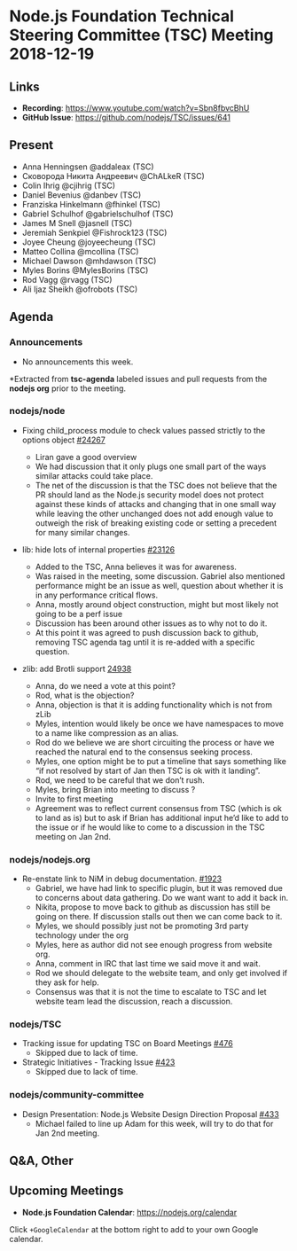# Node.js Foundation Technical Steering Committee (TSC) Meeting 2018-12-19

## Links

* **Recording**:  <https://www.youtube.com/watch?v=Sbn8fbvcBhU>
* **GitHub Issue**: <https://github.com/nodejs/TSC/issues/641>

## Present

* Anna Henningsen @addaleax (TSC)
* Сковорода Никита Андреевич @ChALkeR (TSC)
* Colin Ihrig @cjihrig (TSC)
* Daniel Bevenius @danbev (TSC)
* Franziska Hinkelmann @fhinkel (TSC)
* Gabriel Schulhof @gabrielschulhof (TSC)
* James M Snell @jasnell (TSC)
* Jeremiah Senkpiel @Fishrock123 (TSC)
* Joyee Cheung @joyeecheung (TSC)
* Matteo Collina @mcollina (TSC)
* Michael Dawson @mhdawson (TSC)
* Myles Borins @MylesBorins (TSC)
* Rod Vagg @rvagg (TSC)
* Ali Ijaz Sheikh @ofrobots (TSC)

## Agenda

### Announcements

* No announcements this week.

*Extracted from **tsc-agenda** labeled issues and pull requests from the **nodejs org** prior to the meeting.

### nodejs/node

* Fixing child_process module to check values passed strictly to the options object [#24267](https://github.com/nodejs/node/pull/24267)
  * Liran gave a good overview
  * We had discussion that it only plugs one small part of the ways similar attacks could take
    place.
  * The net of the discussion is that the TSC does not believe that the PR should land as
    the Node.js security model does not protect against these kinds of attacks and changing that
    in one small way while leaving the other unchanged does not add enough value to outweigh
    the risk of breaking existing code or setting a precedent for many similar changes.

* lib: hide lots of internal properties [#23126](https://github.com/nodejs/node/pull/23126)
  * Added to the TSC, Anna believes it was for awareness.
  * Was raised in the meeting, some discussion. Gabriel also mentioned performance might be
    an issue as well, question about whether it is in any performance critical flows.
  * Anna, mostly around object construction, might but most likely not going to be a perf issue
  * Discussion has been around other issues as to why not to do it.
  * At this point it was agreed to push discussion back to github, removing TSC agenda tag
    until it is re-added with a specific question.

* zlib: add Brotli support [24938](https://github.com/nodejs/node/pull/24938)
  * Anna, do we need a vote at this point?
  * Rod, what is the objection?
  * Anna, objection is that it is adding functionality which is not from zLib
  * Myles, intention would likely be once we have namespaces to move to a name like
    compression as an alias.
  * Rod do we believe we are short circuiting the process or have we reached the natural end
    to the consensus seeking process.
  * Myles, one option might be to put a timeline that says something like “if not resolved by
    start of Jan then TSC is ok with it landing”.
  * Rod, we need to be careful that we don’t rush.
  * Myles, bring Brian into meeting to discuss ?
  * Invite to first meeting
  * Agreement was to reflect current consensus from TSC (which is ok to land as is) but to ask if
    Brian has additional input he’d like to add to the issue or if he would like to come to a
    discussion in the TSC meeting on Jan 2nd.

### nodejs/nodejs.org

* Re-enstate link to NiM in debug documentation. [#1923](https://github.com/nodejs/nodejs.org/issues/1923)
  * Gabriel, we have had link to specific plugin, but it was removed due to concerns about
    data gathering. Do we want want to add it back in.
  * Nikita, propose to move back to github as discussion has still be going on there. If discussion
    stalls out then we can come back to it.
  * Myles, we should possibly just not be promoting 3rd party technology under the org
  * Myles, here as author did not see enough progress from website org.
  * Anna, comment in IRC that last time we said move it and wait.
  * Rod we should delegate to the website team, and only get involved if they ask for help.
  * Consensus was that it is not the time to escalate to TSC and let website team lead the
    discussion, reach a discussion.

### nodejs/TSC

* Tracking issue for updating TSC on Board Meetings [#476](https://github.com/nodejs/TSC/issues/476)
  * Skipped due to lack of time.
* Strategic Initiatives - Tracking Issue [#423](https://github.com/nodejs/TSC/issues/423)
  * Skipped due to lack of time.

### nodejs/community-committee

* Design Presentation: Node.js Website Design Direction Proposal [#433](https://github.com/nodejs/community-committee/issues/433)
  * Michael failed to line up Adam for this week, will try to do that for Jan 2nd meeting.

## Q&A, Other

## Upcoming Meetings

* **Node.js Foundation Calendar**: <https://nodejs.org/calendar>

Click `+GoogleCalendar` at the bottom right to add to your own Google calendar.
